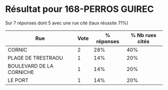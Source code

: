 # Résultat pour 168-PERROS GUIREC

Sur 7 réponses dont 5 avec une rue cité (taux réussite 71%)

| Rue | Vote | % réponses | % Nb rues cités|
|-----|------|------------|----------------|
| CORNIC | 2 | 28% | 40%|
| PLAGE DE TRESTRAOU | 1 | 14% | 20%|
| BOULEVARD DE LA CORNICHE | 1 | 14% | 20%|
| LE PORT | 1 | 14% | 20%|
